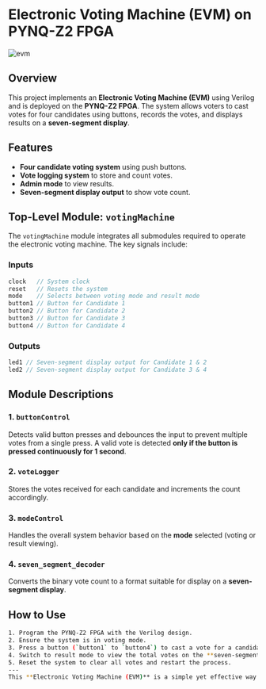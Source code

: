 # Electronic Voting Machine (EVM) on PYNQ-Z2 FPGA
![evm](https://github.com/user-attachments/assets/49925afc-0867-487b-8611-72e5194a1eef)
## Overview
This project implements an **Electronic Voting Machine (EVM)** using Verilog and is deployed on the **PYNQ-Z2 FPGA**. The system allows voters to cast votes for four candidates using buttons, records the votes, and displays results on a **seven-segment display**.

## Features
- **Four candidate voting system** using push buttons.
- **Vote logging system** to store and count votes.
- **Admin mode** to view results.
- **Seven-segment display output** to show vote count.

## Top-Level Module: `votingMachine`
The `votingMachine` module integrates all submodules required to operate the electronic voting machine. The key signals include:

### Inputs
```verilog
clock   // System clock
reset   // Resets the system
mode    // Selects between voting mode and result mode
button1 // Button for Candidate 1
button2 // Button for Candidate 2
button3 // Button for Candidate 3
button4 // Button for Candidate 4
```

### Outputs
```verilog
led1 // Seven-segment display output for Candidate 1 & 2
led2 // Seven-segment display output for Candidate 3 & 4
```

## Module Descriptions

### 1. `buttonControl`
Detects valid button presses and debounces the input to prevent multiple votes from a single press. A valid vote is detected **only if the button is pressed continuously for 1 second**.

### 2. `voteLogger`
Stores the votes received for each candidate and increments the count accordingly.

### 3. `modeControl`
Handles the overall system behavior based on the **mode** selected (voting or result viewing).

### 4. `seven_segment_decoder`
Converts the binary vote count to a format suitable for display on a **seven-segment display**.

## How to Use
```bash
1. Program the PYNQ-Z2 FPGA with the Verilog design.
2. Ensure the system is in voting mode.
3. Press a button (`button1` to `button4`) to cast a vote for a candidate.
4. Switch to result mode to view the total votes on the **seven-segment display**.
5. Reset the system to clear all votes and restart the process.
---
This **Electronic Voting Machine (EVM)** is a simple yet effective way to understand FPGA-based digital design and Verilog programming.


